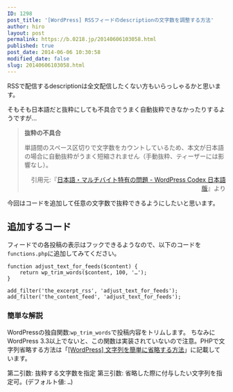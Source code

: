 ```yaml
---
ID: 1298
post_title: '[WordPress] RSSフィードのdescriptionの文字数を調整する方法'
author: hiro
layout: post
permalink: https://b.0218.jp/20140606103058.html
published: true
post_date: 2014-06-06 10:30:58
modified_date: false
slug: 20140606103058.html
---
```

RSSで配信するdescriptionは全文配信したくない方もいらっしゃるかと思います。

そもそも日本語だと抜粋にしても不具合でうまく自動抜粋できなかったりするようですが…
<blockquote><b>抜粋の不具合</b>

単語間のスペース区切りで文字数をカウントしているため、本文が日本語の場合に自動抜粋がうまく短縮されません（手動抜粋、ティーザーには影響なし）。
<div align="right">引用元:『<a href="http://goo.gl/FAeQ36">日本語・マルチバイト特有の問題 - WordPress Codex 日本語版</a>』より</div>
</blockquote>
今回はコードを追加して任意の文字数で抜粋できるようにしたいと思います。
<!--more-->
<h2>追加するコード</h2>
フィードでの各投稿の表示はフックできるようなので、以下のコードを<code>functions.php</code>に追加してみてください。

<pre class="language-php"><code>function adjust_text_for_feeds($content) {
	return wp_trim_words($content, 100, '…');
}

add_filter('the_excerpt_rss', 'adjust_text_for_feeds');
add_filter('the_content_feed', 'adjust_text_for_feeds');</code></pre>

<h3>簡単な解説</h3>
WordPressの独自関数:<code>wp_trim_words</code>で投稿内容をトリムします。
ちなみにWordPress 3.3以上でないと、この関数は実装されていないので注意。PHPで文字列省略する方法は「<a href="20140406203749.html">[WordPress] 文字列を簡単に省略する方法</a>」に記載しています。

第二引数: 抜粋する文字数を指定
第三引数: 省略した際に付与したい文字列を指定可。(デフォルト値: <code>&hellip;</code>)